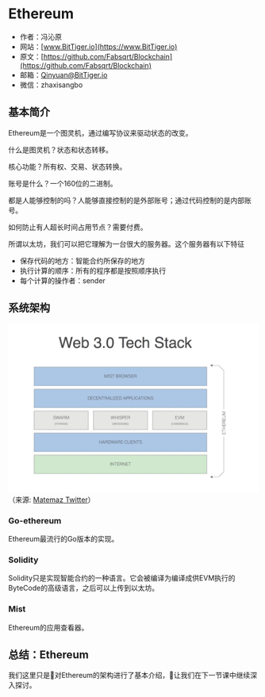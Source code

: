 # Ethereum

- 作者：冯沁原
- 网站：[www.BitTiger.io](https://www.BitTiger.io)
- 原文：[https://github.com/Fabsqrt/Blockchain](https://github.com/Fabsqrt/Blockchain)
- 邮箱：Qinyuan@BitTiger.io
- 微信：zhaxisangbo

## 基本简介

Ethereum是一个图灵机，通过编写协议来驱动状态的改变。

什么是图灵机？状态和状态转移。

核心功能？所有权、交易、状态转换。

账号是什么？一个160位的二进制。

都是人能够控制的吗？人能够直接控制的是外部账号；通过代码控制的是内部账号。

如何防止有人超长时间占用节点？需要付费。

所谓以太坊，我们可以把它理解为一台很大的服务器。这个服务器有以下特征
- 保存代码的地方：智能合约所保存的地方
- 执行计算的顺序：所有的程序都是按照顺序执行
- 每个计算的操作者：sender

## 系统架构

![Web3.0](i/web3.0.jpg)
（来源: [Matemaz Twitter](https://twitter.com/matemaz/status/789435789616746497)）

### Go-ethereum

Ethereum最流行的Go版本的实现。

### Solidity

Solidity只是实现智能合约的一种语言。它会被编译为编译成供EVM执行的ByteCode的高级语言，之后可以上传到以太坊。

### Mist

Ethereum的应用查看器。

## 总结：Ethereum

我们这里只是对Ethereum的架构进行了基本介绍，让我们在下一节课中继续深入探讨。
